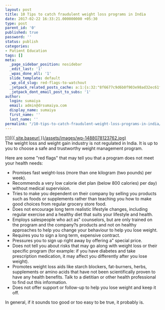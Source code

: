 ```yaml
---
layout: post
title: 10 Tips to catch fraudulent weight loss programs in India
date: 2017-02-22 16:33:21.000000000 +05:30
type: post
parent_id: '0'
published: true
password: ''
status: publish
categories:
- Patient Education
tags: []
meta:
  _page_sidebar_position: nosidebar
  _edit_last: '1'
  _wpas_done_all: '1'
  slide_template: default
  _wp_old_slug: red-flags-to-watchout
  _jetpack_related_posts_cache: a:1:{s:32:"8f6677c9d6b0f903e98ad32ec61f8deb";a:2:{s:7:"expires";i:1593369208;s:7:"payload";a:3:{i:0;a:1:{s:2:"id";i:1810;}i:1;a:1:{s:2:"id";i:1964;}i:2;a:1:{s:2:"id";i:1967;}}}}
  _jetpack_dont_email_post_to_subs: '1'
author:
  login: sumaiya
  email: admin@drsumaiya.com
  display_name: sumaiya
  first_name: ''
  last_name: ''
permalink: "/10-tips-to-catch-fraudulent-weight-loss-programs-in-india/"
---
```

[![]({{ site.baseurl }}/assets/images/wp-1488078123762.jpg)](http://drsumaiya.com/wp-content/uploads/2017/02/wp-1488078123762.jpg)  
The weight loss and weight gain industry is not regulated in India. It is up to you to choose a safe and trustworthy weight management program.

Here are some "red flags" that may tell you that a program does not meet your health needs:

- Promises fast weight-loss (more than one kilogram (two pounds) per week).  
- Recommends a very low calorie diet plan (below 800 calories) per day) without medical supervision.  
- Tries to make you dependent on their company by selling you products such as foods or supplements rather than teaching you how to make good choices from regular grocery store food.  
- Does not encourage long term realistic lifestyle changes, including regular exercise and a healthy diet that suits your lifestyle and health.  
- Employs salespeople who act as" counselors, but are only trained on the program and the company?s products and not on healthy approaches to help you change your behaviour to help you lose weight.  
- Requires you to sign a long term, expensive contract.  
- Pressures you to sign up right away by offering a" special price.  
- Does not tell you about risks that may go along with weight loss or their specific program (for example: if you have diabetes and take prescription medication, it may affect you differently after you lose weight).  
- Promotes weight loss aids like starch blockers, fat-burners, herbs, supplements or amino acids that have not been scientifically proven to have any health benefits. Talk to a dietitian or other health professional to find out this information.  
- Does not offer support or follow-up to help you lose weight and keep it off.

In general, if it sounds too good or too easy to be true, it probably is.

